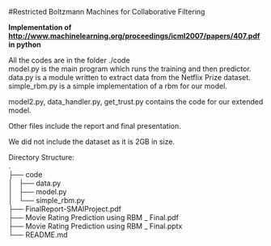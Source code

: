 #Restricted Boltzmann Machines for Collaborative Filtering


**Implementation of http://www.machinelearning.org/proceedings/icml2007/papers/407.pdf in python**

All the codes are in the folder ./code  
model.py is the main program which runs the training and then predictor.  
data.py is a module written to extract data from the Netflix Prize dataset.  
simple_rbm.py is a simple implementation of a rbm for our model.  

model2.py, data_handler.py, get_trust.py contains the code for our extended model.

Other files include the report and final presentation.  

We did not include the dataset as it is 2GB in size.  

Directory Structure:  
.  
├── code  
│   ├── data.py  
│   ├── model.py  
│   └── simple_rbm.py  
├── FinalReport-SMAIProject.pdf  
├── Movie Rating Prediction using RBM _ Final.pdf  
├── Movie Rating Prediction using RBM _ Final.pptx  
└── README.md  

